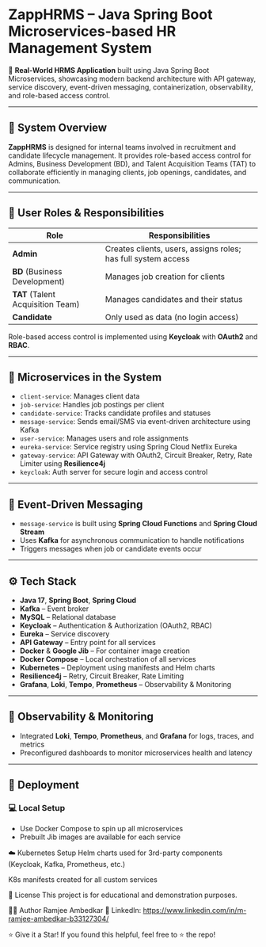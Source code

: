 # ZappHRMS – Java Spring Boot Microservices-based HR Management System

🎯 **Real-World HRMS Application** built using Java Spring Boot Microservices, showcasing modern backend architecture with API gateway, service discovery, event-driven messaging, containerization, observability, and role-based access control.

---

## 🧩 System Overview

**ZappHRMS** is designed for internal teams involved in recruitment and candidate lifecycle management. It provides role-based access control for Admins, Business Development (BD), and Talent Acquisition Teams (TAT) to collaborate efficiently in managing clients, job openings, candidates, and communication.

---

## 📌 User Roles & Responsibilities

| Role      | Responsibilities |
|-----------|------------------|
| **Admin** | Creates clients, users, assigns roles; has full system access |
| **BD** (Business Development) | Manages job creation for clients |
| **TAT** (Talent Acquisition Team) | Manages candidates and their status |
| **Candidate** | Only used as data (no login access) |

Role-based access control is implemented using **Keycloak** with **OAuth2** and **RBAC**.

---

## 🧱 Microservices in the System

- `client-service`: Manages client data
- `job-service`: Handles job postings per client
- `candidate-service`: Tracks candidate profiles and statuses
- `message-service`: Sends email/SMS via event-driven architecture using Kafka
- `user-service`: Manages users and role assignments
- `eureka-service`: Service registry using Spring Cloud Netflix Eureka
- `gateway-service`: API Gateway with OAuth2, Circuit Breaker, Retry, Rate Limiter using **Resilience4j**
- `keycloak`: Auth server for secure login and access control

---

## 🔄 Event-Driven Messaging

- `message-service` is built using **Spring Cloud Functions** and **Spring Cloud Stream**
- Uses **Kafka** for asynchronous communication to handle notifications
- Triggers messages when job or candidate events occur

---

## ⚙️ Tech Stack

- **Java 17**, **Spring Boot**, **Spring Cloud**
- **Kafka** – Event broker
- **MySQL** – Relational database
- **Keycloak** – Authentication & Authorization (OAuth2, RBAC)
- **Eureka** – Service discovery
- **API Gateway** – Entry point for all services
- **Docker** & **Google Jib** – For container image creation
- **Docker Compose** – Local orchestration of all services
- **Kubernetes** – Deployment using manifests and Helm charts
- **Resilience4j** – Retry, Circuit Breaker, Rate Limiting
- **Grafana**, **Loki**, **Tempo**, **Prometheus** – Observability & Monitoring

---

## 🧪 Observability & Monitoring

- Integrated **Loki**, **Tempo**, **Prometheus**, and **Grafana** for logs, traces, and metrics
- Preconfigured dashboards to monitor microservices health and latency

---

## 🚀 Deployment

### 💻 Local Setup
- Use Docker Compose to spin up all microservices
- Prebuilt Jib images are available for each service

☁️ Kubernetes Setup
Helm charts used for 3rd-party components (Keycloak, Kafka, Prometheus, etc.)

K8s manifests created for all custom services

📎 License
This project is for educational and demonstration purposes.

🙋‍♂️ Author
Ramjee Ambedkar
🔗 LinkedIn: https://www.linkedin.com/in/m-ramjee-ambedkar-b33127304/ 

⭐️ Give it a Star!
If you found this helpful, feel free to ⭐ the repo!


